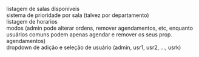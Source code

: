 listagem de salas disponíveis<br>
sistema de prioridade por sala (talvez por departamento)<br>
listagem de horarios<br>
modos (admin pode alterar ordens, remover agendamentos, etc, enquanto usuários comuns podem apenas agendar e remover os seus prop. agendamentos)<br>
dropdown de adição e seleção de usuário (admin, usr1, usr2, ..., usrk)<br>
